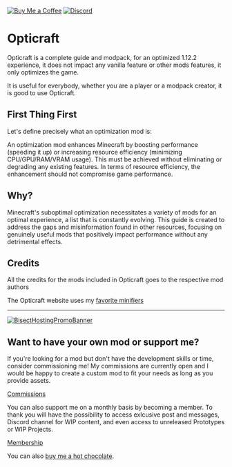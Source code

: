 [![Buy Me a Coffee](https://cdn.jsdelivr.net/npm/@intergrav/devins-badges@3/assets/cozy/donate/buymeacoffee-singular_vector.svg)](https://www.buymeacoffee.com/desoroxxx)
[![Discord](https://cdn.jsdelivr.net/npm/@intergrav/devins-badges@3/assets/cozy/social/discord-plural_vector.svg)](https://discord.gg/hKpUYx7VwS)

# Opticraft

Opticraft is a complete guide and modpack, for an optimized 1.12.2 experience, it does not impact any vanilla feature or other mods features, it only optimizes the game.

It is useful for everybody, whether you are a player or a modpack creator, it is good to use Opticraft.

## First Thing First

Let's define precisely what an optimization mod is:

An optimization mod enhances Minecraft by boosting performance (speeding it up) or increasing resource efficiency (minimizing CPU/GPU/RAM/VRAM usage).
This must be achieved without eliminating or degrading any existing features. In terms of resource efficiency, the enhancement should not compromise game performance.

## Why?

Minecraft's suboptimal optimization necessitates a variety of mods for an optimal experience, a list that is constantly evolving. 
This guide is created to address the gaps and misinformation found in other resources, focusing on genuinely useful mods that positively impact performance without any detrimental effects.

## Credits

All the credits for the mods included in Opticraft goes to the respective mod authors

The Opticraft website uses my [favorite minifiers](https://github.com/stars/Desoroxxx/lists/minifiers)

---

[![BisectHostingPromoBanner](https://www.bisecthosting.com/partners/custom-banners/d410513a-9aee-467a-96eb-88eb0976af9d.webp)](https://bisecthosting.com/Desoroxxx?r=Opticraft+GitHub)

## Want to have your own mod or support me?

If you're looking for a mod but don't have the development skills or time, consider commissioning me!
My commissions are currently open and I would be happy to create a custom mod to fit your needs as long as you provide assets.

[Commissions]

You can also support me on a monthly basis by becoming a member.
To thank you will have the possibility to access exlcusive post and messages, Discord channel for WIP content, and even access to unreleased Prototypes or WIP Projects.

[Membership]

You can also [buy me a hot chocolate].

[Commissions]: https://www.buymeacoffee.com/desoroxxx/commissions
[Membership]: https://www.buymeacoffee.com/desoroxxx/membership
[buy me a hot chocolate]: https://www.buymeacoffee.com/desoroxxx

